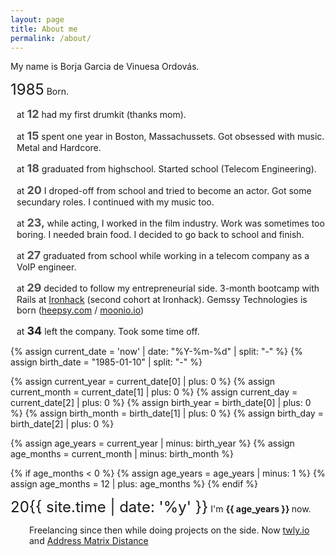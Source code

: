 ```yaml
---
layout: page
title: About me
permalink: /about/
---
```

<div>
<p>My name is Borja Garcia de Vinuesa Ordovás.</p>
</div>
<p> <span style="font-size: 24px;">1985</span> Born.</p>
<div style="padding-left: 10px;">
<p>at <span style="font-size: 18px"><strong style="color: #4f4f4f;">12</strong></span> had my first drumkit (thanks mom).</p>
<p>at <span style="font-size: 18px"><strong style="color: #4f4f4f;">15</strong></span> spent one year in Boston, Massachussets. Got obsessed with music. Metal and Hardcore.      </p>
<p>at <span style="font-size: 18px"><strong style="color: #4f4f4f;">18</strong></span> graduated from highschool. Started school (Telecom Engineering).      </p>
<p>at <span style="font-size: 18px"><strong style="color: #4f4f4f;">20</strong></span> I droped-off from school and tried to become an actor. Got some secundary roles. I continued with my music too.      </p>
<p>at <span style="font-size: 18px"><strong style="color: #4f4f4f;">23</strong>,</span> while acting, I worked in the film industry. Work was sometimes too boring. I needed brain food. I decided to go back to school and finish.      </p>
<p>at <span style="font-size: 18px"><strong style="color: #4f4f4f;">27</strong></span> graduated from school while working in a telecom company as a VoIP engineer.      </p>
<p>at <span style="font-size: 18px"><strong style="color: #4f4f4f;">29</strong></span> decided to follow my entrepreneurial side. 3-month bootcamp with Rails at <a href="https://www.ironhack.com/">Ironhack</a> (second cohort at Ironhack). Gemssy Technologies is born (<a href="https://heepsy.com">heepsy.com</a> / <a href="https://www.moonio.io">moonio.io</a>)</p>
<p>at <span style="font-size: 18px"><strong>34</strong></span> left the company. Took some time off.</p>
</div>

{% assign current_date = 'now' | date: "%Y-%m-%d" | split: "-" %}
{% assign birth_date = "1985-01-10" | split: "-" %}

{% assign current_year = current_date[0] | plus: 0 %}
{% assign current_month = current_date[1] | plus: 0 %}
{% assign current_day = current_date[2] | plus: 0 %}
{% assign birth_year = birth_date[0] | plus: 0 %}
{% assign birth_month = birth_date[1] | plus: 0 %}
{% assign birth_day = birth_date[2] | plus: 0 %}

{% assign age_years = current_year | minus: birth_year %}
{% assign age_months = current_month | minus: birth_month %}

{% if age_months < 0 %}
  {% assign age_years = age_years | minus: 1 %}
  {% assign age_months = 12 | plus: age_months %}
{% endif %}


<p style="margin-bottom: 0px;"> <span style="font-size: 24px;">20{{ site.time | date: '%y' }}</span> I'm <strong>{{ age_years }} </strong> now.</p>
<p style="padding-left: 30px;">Freelancing since then while doing projects on the side. Now <a href="http://twly.io">twly.io</a> and <a href="https://distance-3e5ce3957ab8.herokuapp.com/">Address Matrix Distance</a></p>